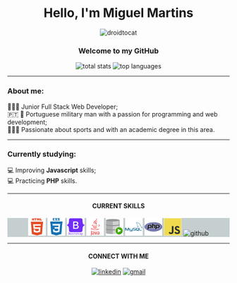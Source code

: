 <h1 align="center">Hello, I'm Miguel Martins</h1>

<div align="center">
        <img height="200em" src="https://octodex.github.com/images/droidtocat.png" alt="droidtocat">
</div>

<h3 align="center">Welcome to my GitHub</h3>

<div align="center">
  <img height="160em" src="https://github-readme-stats.vercel.app/api?username=mjrmartins&show_icons=true&theme=merko" alt="total stats">
  <img height="160em" src="https://github-readme-stats.vercel.app/api/top-langs/?username=mjrmartins&layout=compact&theme=merko" alt="top languages">
</div>

<hr>
<h3 align="left">About me:</h3>
<div>
  👨🏻‍💻 Junior Full Stack Web Developer;<br>
  🇵🇹 🫡 Portuguese military man with a passion for programming and web development;<br>
  🏃🏻‍♂️ Passionate about sports and with an academic degree in this area.
</div>

<hr>
<h3 align="left">Currently studying:</h3>
<div>
  💻 Improving <b>Javascript</b> skills;<br>
  💻 Practicing <b>PHP</b> skills.<br>
</div>

<hr>
<h4 align="center">CURRENT SKILLS</h4>
<div align="center" style="background-color: rgb(198, 207, 207);">
        <img height="40em" src="https://github.com/devicons/devicon/blob/master/icons/html5/html5-plain-wordmark.svg" alt="html5">
        <img height="40em" src="https://github.com/devicons/devicon/blob/master/icons/css3/css3-plain-wordmark.svg" alt="css">
        <img height="40em" src="https://github.com/devicons/devicon/blob/master/icons/bootstrap/bootstrap-plain-wordmark.svg" alt="bootstrap">
        <img height="40em" src="https://github.com/devicons/devicon/blob/master/icons/java/java-plain-wordmark.svg" alt="java">
        <img height="40em" src="https://raw.githubusercontent.com/devicons/devicon/ca28c779441053191ff11710fe24a9e6c23690d6/icons/sqldeveloper/sqldeveloper-original.svg" alt="sql">
        <img height="40em" src="https://github.com/devicons/devicon/blob/master/icons/mysql/mysql-plain-wordmark.svg" alt="mysql">
        <img height="40em" src="https://github.com/devicons/devicon/blob/master/icons/php/php-original.svg" alt="php">
        <img height="40em" src="https://github.com/devicons/devicon/blob/master/icons/javascript/javascript-original.svg" alt="javascript">
        <img height="40em" src="https://octodex.github.com/images/original.png" alt="github">
</div>

<hr>
<h4 align="center">CONNECT WITH ME</h4>
<div align="center">
        <a href="https://www.linkedin.com/in/miguel-martins-082a20267" target="_blank"><img src="https://img.shields.io/badge/LinkedIn-0077B5?style=for-the-badge&logo=linkedin&logoColor=white" alt="linkedin"></a>
        <a href="mailto: mj17rm@gmail.com" class="email" target="_blank"><img src="https://img.shields.io/badge/Gmail-D14836?style=for-the-badge&logo=gmail&logoColor=white" alt="gmail"></a>
</div>
